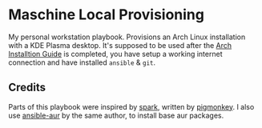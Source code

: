 Maschine Local Provisioning
===========================

My personal workstation playbook. Provisions an Arch Linux installation with a KDE Plasma desktop.
It's supposed to be used after the [Arch Installtion Guide](https://wiki.archlinux.org/index.php/Installation_guide) is completed, you have setup a working internet connection and have installed `ansible` & `git`.

## Credits

Parts of this playbook were inspired by [spark](https://github.com/pigmonkey/spark), written by [pigmonkey](https://github.com/pigmonkey).
I also use [ansible-aur](https://github.com/pigmonkey/ansible-aur) by the same author, to install base aur packages.
